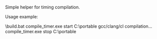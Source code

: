 Simple helper for timing compilation.

Usage example:

\build.bat
  compile_timer.exe start C:\portable
  gcc/clang/cl compilation...
  compile_timer.exe stop C:\portable
